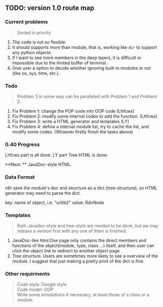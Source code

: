 ## TODO: version 1.0 route map

### Current problems
 
> Sorted in priority
 
 1. The code is not so flexible.
 2. It should supports more than module, that is, working like `dir` to support any python objects.
 3. If I want to see more members in the deep layers, it is difficult or impossible due to the limited buffer of terminal.
 4. Give user a option to decide whether ignoring built-in modules or not (like os, sys, time, etc.).
  

### Todo

> Problem 3 in some way can be paralleled with Problem 1 and Problem 2.

 1. Fix Problem 1: change the POP code into OOP code (Lhfcws)
 2. Fix Problem 2: modify some internal codes to add the function. (Lhfcws)
 3. Fix Problem 3: write a HTML generator and templates (LY)
 4. Fix Problem 4: define a internal module list, try to cache the list, and modify some codes. (Whoever firstly finish the tasks above)
 
### 0.40 Progress
Lhfcws part is all done.
LY part Tree HTML is done.

**Next: **  JavaDoc-style HTML.

### Data Format

rdir save the module's doc and structure as a dict (tree-structure), so HTML generator may need to parse the dict.

key: name of object, i.e. "urllib2"
value: RdirNode



### Templates

> Both Javadoc-style and tree-style are needed to be done, but we may release a version first with any one of them is finished. 

 1. JavaDoc-like html.One page only contains the direct members and functions of the object(module, type, class ...) itself, and then user can click the object link to redirect to another object page
 2. Tree structure. Users are sometimes more likely to see a overview of the module. I suggest that just making a pretty print of the dict is fine. 

### Other requirments

> Code style: Google style  
> Code model: OOP  
> Write some annotations if necessary, at least those of a class or a module.  
